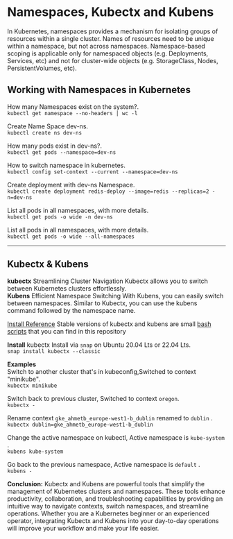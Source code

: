 # Namespaces, Kubectx and Kubens

In Kubernetes, namespaces provides a mechanism for isolating groups of resources within a single cluster. Names of resources need to be unique within a namespace, but not across namespaces. Namespace-based scoping is applicable only for namespaced objects (e.g. Deployments, Services, etc) and not for cluster-wide objects (e.g. StorageClass, Nodes, PersistentVolumes, etc).

## Working with Namespaces in Kubernetes

How many Namespaces exist on the system?.\
`kubectl get namespace --no-headers | wc -l`

Create Name Space dev-ns.\
`kubectl create ns dev-ns`

How many pods exist in dev-ns?.\
`kubectl get pods --namespace=dev-ns`

How to switch namespace in kubernetes.\
`kubectl config set-context --current --namespace=dev-ns`

Create deployment with dev-ns Namespace.\
`kubectl create deployment redis-deploy --image=redis --replicas=2 -n=dev-ns`

List all pods in all namespaces, with more details.\
`kubectl get pods -o wide -n dev-ns`

List all pods in all namespaces, with more details.\
`kubectl get pods -o wide --all-namespaces`


---

## Kubectx & Kubens

**kubectx**  Streamlining Cluster Navigation Kubectx allows you to switch between Kubernetes clusters effortlessly.\
**Kubens**  Efficient Namespace Switching With Kubens, you can easily switch between namespaces. Similar to Kubectx, you can use the kubens command followed by the namespace name.

[Install Reference](https://github.com/ahmetb/kubectx) Stable versions of kubectx and kubens are small [bash scripts](https://github.com/ahmetb/kubectx?tab=readme-ov-file#manual-installation-macos-and-linux) that you can find in this repository

**Install** kubectx Install via `snap` on Ubuntu 20.04 Lts or 22.04 Lts.\
`snap install kubectx --classic`

**Examples**\
Switch to another cluster that's in kubeconfig,Switched to context "minikube".\
`kubectx minikube`

Switch back to previous cluster, Switched to context `oregon`.\
`kubectx -`

Rename context `gke_ahmetb_europe-west1-b_dublin` renamed to `dublin` .\
`kubectx dublin=gke_ahmetb_europe-west1-b_dublin`

Change the active namespace on kubectl, Active namespace is `kube-system` .\
`kubens kube-system`

Go back to the previous namespace, Active namespace is `default` .\
`kubens -`

**Conclusion:** Kubectx and Kubens are powerful tools that simplify the management of Kubernetes clusters and namespaces. These tools enhance productivity, collaboration, and troubleshooting capabilities by providing an intuitive way to navigate contexts, switch namespaces, and streamline operations. Whether you are a Kubernetes beginner or an experienced operator, integrating Kubectx and Kubens into your day-to-day operations will improve your workflow and make your life easier.